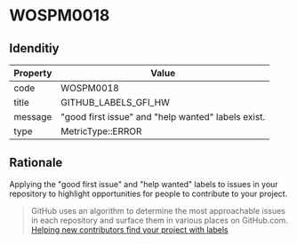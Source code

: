 # WOSPM0018

## Idenditiy

| Property        | Value           |
| ------------- |-------------|
| code      | WOSPM0018 |
| title      | GITHUB_LABELS_GFI_HW      |
| message | "good first issue" and "help wanted" labels exist.     |
| type | MetricType::ERROR      |

## Rationale

Applying the "good first issue" and "help wanted" labels to issues in your repository to highlight opportunities for people to contribute to your project.

> GitHub uses an algorithm to determine the most approachable issues in each repository and surface them in various places on GitHub.com.
> [Helping new contributors find your project with labels](https://help.github.com/en/github/building-a-strong-community/helping-new-contributors-find-your-project-with-labels)
